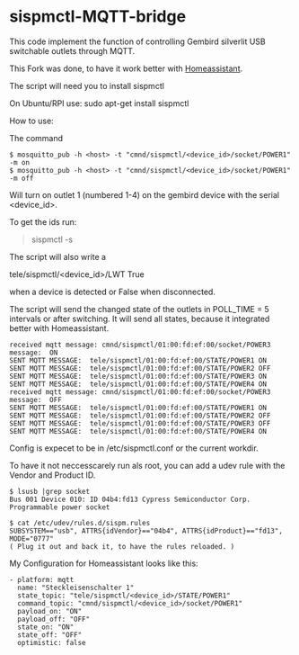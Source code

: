 sispmctl-MQTT-bridge
=====================

This code implement the function of controlling Gembird silverlit USB switchable outlets through MQTT.

This Fork was done, to have it work better with [Homeassistant](https://www.home-assistant.io/).

The script will need you to install sispmctl

On Ubuntu/RPI use:
sudo apt-get install sispmctl

How to use: 

The command 
```
$ mosquitto_pub -h <host> -t "cmnd/sispmctl/<device_id>/socket/POWER1" -m on
$ mosquitto_pub -h <host> -t "cmnd/sispmctl/<device_id>/socket/POWER1" -m off
```
Will turn on outlet 1 (numbered 1-4) on the gembird device with the serial <device_id>. 

To get the ids run: 
>sispmctl -s  

The script will also write a 

tele/sispmctl/<device_id>/LWT True

when a device is detected or False when disconnected. 

The script will send the changed state of the outlets in POLL_TIME = 5 intervals or after switching.
It will send all states, because it integrated better with Homeassistant.
```
received mqtt message: cmnd/sispmctl/01:00:fd:ef:00/socket/POWER3 message:  ON
SENT MQTT MESSAGE:  tele/sispmctl/01:00:fd:ef:00/STATE/POWER1 ON 
SENT MQTT MESSAGE:  tele/sispmctl/01:00:fd:ef:00/STATE/POWER2 OFF 
SENT MQTT MESSAGE:  tele/sispmctl/01:00:fd:ef:00/STATE/POWER3 ON 
SENT MQTT MESSAGE:  tele/sispmctl/01:00:fd:ef:00/STATE/POWER4 ON 
received mqtt message: cmnd/sispmctl/01:00:fd:ef:00/socket/POWER3 message:  OFF
SENT MQTT MESSAGE:  tele/sispmctl/01:00:fd:ef:00/STATE/POWER1 ON
SENT MQTT MESSAGE:  tele/sispmctl/01:00:fd:ef:00/STATE/POWER2 OFF
SENT MQTT MESSAGE:  tele/sispmctl/01:00:fd:ef:00/STATE/POWER3 OFF
SENT MQTT MESSAGE:  tele/sispmctl/01:00:fd:ef:00/STATE/POWER4 ON
```

Config is expecet to be in /etc/sispmctl.conf or the current workdir.

To have it not neccesscarely run als root, you can add a udev rule with the Vendor and Product ID.
```
$ lsusb |grep socket
Bus 001 Device 010: ID 04b4:fd13 Cypress Semiconductor Corp. Programmable power socket

$ cat /etc/udev/rules.d/sispm.rules
SUBSYSTEM=="usb", ATTRS{idVendor}=="04b4", ATTRS{idProduct}=="fd13", MODE="0777"
( Plug it out and back it, to have the rules reloaded. )
```

My Configuration for Homeassistant looks like this:
```
- platform: mqtt
  name: "Steckleisenschalter 1"
  state_topic: "tele/sispmctl/<device_id>/STATE/POWER1"
  command_topic: "cmnd/sispmctl/<device_id>/socket/POWER1"
  payload_on: "ON"
  payload_off: "OFF"
  state_on: "ON"
  state_off: "OFF"
  optimistic: false
```
